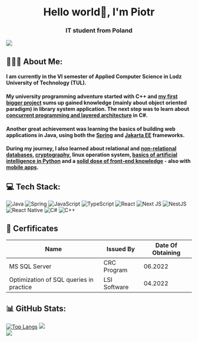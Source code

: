 <h1 align="center">Hello world👋, I'm Piotr</h1>
<h3 align="center">IT student from Poland</h3>

[![](https://visitcount.itsvg.in/api?id=pstrachota&icon=0&color=1)](https://visitcount.itsvg.in)
## 👨🏻‍🎓 About Me:

  #### I am currently in the VI semester of Applied Computer Science in Lodz University of Technology (TUL).
  
  #### My university programming adventure started with C++ and [my first bigger project](https://github.com/pStrachota/Book_rental_POBI_project) sums up gained knowledge (mainly about object oriented paradigm) in library system application. The next step was to learn about [concurrent programming and layered architecture](https://github.com/pStrachota/Concurrent_programming_project) in C#. 
 
 #### Another great achievement was learning the basics of building web applications in Java, using both the [Spring](https://github.com/pStrachota/AUCTIONS_SPRING_BOOT_PROJECT) and [Jakarta EE](https://github.com/pStrachota/LIBRARY-JAKARTA-EE-PROJECT) frameworks.
 
####  During my journey, I also learned about relational and [non-relational databases](https://github.com/pStrachota/NBD), [cryptography](https://github.com/pStrachota/DES_KRYPTO_PROJECT), linux operation system, [basics of artificial intelligence in Python](https://github.com/pStrachota/Kohonen-Self-Organizing-Maps-SOM-) and a [solid dose of front-end knowledge](https://github.com/pStrachota/E-COMMERCE-NEXT.JS) - also with [mobile apps](https://github.com/pStrachota/YADA-MOBI).
 
  
  
## 💻 Tech Stack:
![Java](https://img.shields.io/badge/java-%23ED8B00.svg?style=for-the-badge&logo=java&logoColor=white) 
![Spring](https://img.shields.io/badge/spring-%236DB33F.svg?style=for-the-badge&logo=spring&logoColor=white) 
![JavaScript](https://img.shields.io/badge/javascript-%23323330.svg?style=for-the-badge&logo=javascript&logoColor=%23F7DF1E)
![TypeScript](https://img.shields.io/badge/typescript-%23007ACC.svg?style=for-the-badge&logo=typescript&logoColor=white)
![React](https://img.shields.io/badge/react-%2320232a.svg?style=for-the-badge&logo=react&logoColor=%2361DAFB)
![Next JS](https://img.shields.io/badge/Next-black?style=for-the-badge&logo=next.js&logoColor=white)
![NestJS](https://img.shields.io/badge/nestjs-%23E0234E.svg?style=for-the-badge&logo=nestjs&logoColor=white)
![React Native](https://img.shields.io/badge/react_native-%2320232a.svg?style=for-the-badge&logo=react&logoColor=%2361DAFB)
![C#](https://img.shields.io/badge/c%23-%23239120.svg?style=for-the-badge&logo=c-sharp&logoColor=white) 
![C++](https://img.shields.io/badge/c++-%2300599C.svg?style=for-the-badge&logo=c%2B%2B&logoColor=white)

## :scroll: Cerfificates
|Name| Issued By | Date Of Obtaining |
|----|-----------|-------------------|
|MS SQL Server|CRC Program|06.2022|
|Optimization of SQL queries in practice|LSI Software|04.2022|

## 📊 GitHub Stats:
[![Top Langs](https://github-readme-stats-sigma-five.vercel.app/api/top-langs/?username=pstrachota&hide=cmake&langs_count=3&exclude_repo=XML-technologies)](https://github.com/pstrachota/XML-technologies)
![](https://github-readme-stats-sigma-five.vercel.app/api?username=pstrachota&theme=default&hide_border=false&include_all_commits=false&count_private=false&show_icons=true)  <br/>
![](https://github-readme-streak-stats.herokuapp.com/?user=pstrachota&theme=default&hide_border=false)
<!-- <a href="https://github.com/ryo-ma/github-profile-trophy"><img src="https://github-profile-trophy.vercel.app/?username=pstrachota" alt="pstrachota" /></a> -->

<!-- # 📚 Selected repos:
[![Readme Card](https://github-readme-stats.vercel.app/api/pin/?username=pstrachota&repo=Kohonen-Self-Organizing-Maps-SOM-)]([https://github.com/anuraghazra/github-readme-stats]([https://github.com/pStrachota/SUDOKU_GAME_KOMPO_PROJECT](https://github.com/pStrachota/Kohonen-Self-Organizing-Maps-SOM-)))
[![Readme Card](https://github-readme-stats.vercel.app/api/pin/?username=pstrachota&repo=CONCURRENT_PROGRAMMING_PROJECT)]([https://github.com/anuraghazra/github-readme-stats]([https://github.com/pStrachota/SUDOKU_GAME_KOMPO_PROJECT](https://github.com/pStrachota/CONCURRENT_PROGRAMMING_PROJECT)))
[![Readme Card](https://github-readme-stats.vercel.app/api/pin/?username=pstrachota&repo=BOOK_RENTAL_POBI_PROJECT)]([https://github.com/anuraghazra/github-readme-stats]([https://github.com/pStrachota/SUDOKU_GAME_KOMPO_PROJECT](https://github.com/pStrachota/BOOK_RENTAL_POBI_PROJECT)))
[![Readme Card](https://github-readme-stats.vercel.app/api/pin/?username=pstrachota&repo=SUDOKU_GAME_KOMPO_PROJECT)]([https://github.com/anuraghazra/github-readme-stats](https://github.com/pStrachota/SUDOKU_GAME_KOMPO_PROJECT)) -->

